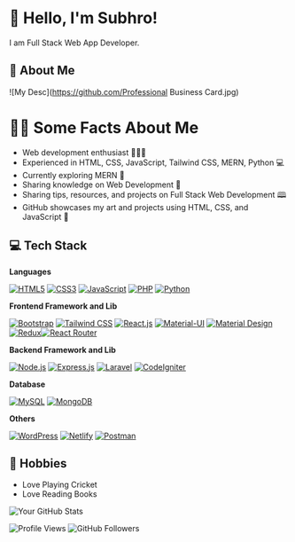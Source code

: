 # 👋 Hello, I'm Subhro!
I am Full Stack Web App Developer.

## 🚀 About Me
![My Desc](https://github.com/Professional Business Card.jpg)

# 👩‍💼 Some Facts About Me

- Web development enthusiast 👩🏻‍⚕️
- Experienced in HTML, CSS, JavaScript, Tailwind CSS, MERN, Python 💻
- Currently exploring MERN 📝
- Sharing knowledge on Web Development 📝
- Sharing tips, resources, and projects on Full Stack Web Development 🕮
- GitHub showcases my art and projects using HTML, CSS, and JavaScript 🎨

## 💻 Tech Stack

**Languages** 

[![HTML5](https://img.shields.io/badge/HTML5-%23E34F26.svg?style=for-the-badge&logo=html5&logoColor=white)](https://html.spec.whatwg.org/) [![CSS3](https://img.shields.io/badge/CSS3-%231572B6.svg?style=for-the-badge&logo=css3&logoColor=white)](https://www.w3.org/Style/CSS/current-work) [![JavaScript](https://img.shields.io/badge/JavaScript-%23F7DF1E.svg?style=for-the-badge&logo=javascript&logoColor=black)](https://262.ecma-international.org/12.0/) [![PHP](https://img.shields.io/badge/PHP-%23777BB4.svg?style=for-the-badge&logo=php&logoColor=white)](https://www.php.net/manual/en/) [![Python](https://img.shields.io/badge/Python-%233776AB.svg?style=for-the-badge&logo=python&logoColor=white)](https://docs.python.org/3/)


**Frontend Framework and Lib**

[![Bootstrap](https://img.shields.io/badge/Bootstrap-%23563D7C.svg?style=for-the-badge&logo=bootstrap&logoColor=white)](https://getbootstrap.com/) [![Tailwind CSS](https://img.shields.io/badge/Tailwind_CSS-%2338B2AC.svg?style=for-the-badge&logo=tailwind-css&logoColor=white)](https://tailwindcss.com/) [![React.js](https://img.shields.io/badge/React.js-%2361DAFB.svg?style=for-the-badge&logo=react&logoColor=white)](https://reactjs.org/) [![Material-UI](https://img.shields.io/badge/Material--UI-%230081CB.svg?style=for-the-badge&logo=material-ui&logoColor=white)](https://material-ui.com/) [![Material Design](https://img.shields.io/badge/Material_Design-%230081CB.svg?style=for-the-badge&logo=material-design&logoColor=white)](https://material.io/) [![Redux](https://img.shields.io/badge/Redux-%23764ABC.svg?style=for-the-badge&logo=redux&logoColor=white)](https://redux.js.org/)[![React Router](https://img.shields.io/badge/React_Router-%23CA4245.svg?style=for-the-badge&logo=react-router&logoColor=white)](https://reactrouter.com/)

**Backend Framework and Lib** 

[![Node.js](https://img.shields.io/badge/Node.js-%23339933.svg?style=for-the-badge&logo=node.js&logoColor=white)](https://nodejs.org/) [![Express.js](https://img.shields.io/badge/Express.js-%23404D59.svg?style=for-the-badge&logo=express&logoColor=white)](https://expressjs.com/) [![Laravel](https://img.shields.io/badge/Laravel-%23FF2D20.svg?style=for-the-badge&logo=laravel&logoColor=white)](https://laravel.com/) [![CodeIgniter](https://img.shields.io/badge/CodeIgniter-%23EE4623.svg?style=for-the-badge&logo=codeigniter&logoColor=white)](https://codeigniter.com/)

**Database**

[![MySQL](https://img.shields.io/badge/MySQL-%2300758F.svg?style=for-the-badge&logo=mysql&logoColor=white)](https://www.mysql.com/) [![MongoDB](https://img.shields.io/badge/MongoDB-%234EA94B.svg?style=for-the-badge&logo=mongodb&logoColor=white)](https://www.mongodb.com/)

**Others**

[![WordPress](https://img.shields.io/badge/WordPress-%2321759B.svg?style=for-the-badge&logo=wordpress&logoColor=white)](https://wordpress.org/) [![Netlify](https://img.shields.io/badge/Netlify-%23000000.svg?style=for-the-badge&logo=netlify&logoColor=white)](https://www.netlify.com/) [![Postman](https://img.shields.io/badge/Postman-%23FF6C37.svg?style=for-the-badge&logo=postman&logoColor=white)](https://www.postman.com/)







## 🏸 Hobbies

- Love Playing Cricket
- Love Reading Books

  
![Your GitHub Stats](https://github-readme-stats.vercel.app/api?username=CheSubhro&show_icons=true&theme=radical) 


![Profile Views](https://komarev.com/ghpvc/?username=CheSubhro&color=green) ![GitHub Followers](https://img.shields.io/github/followers/CheSubhro?label=Followers&style=social)







